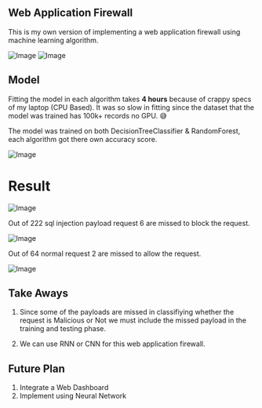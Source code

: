 ## Web Application Firewall
<p>This is my own version of implementing a web application firewall using machine learning algorithm.</p>

![Image](https://github.com/user-attachments/assets/0f4e5ac3-c9bf-4524-ba1c-14a5cb99697f)
![Image](https://github.com/user-attachments/assets/cf4991c8-c930-4cf5-b198-533629cb175f)

## Model
<p>Fitting the model in each algorithm takes <b>4 hours</b> because of crappy specs of my laptop (CPU Based). It was so slow in fitting since the dataset that the model was trained has 100k+ records no GPU. 😅</p>
<p>The model was trained on both DecisionTreeClassifier & RandomForest, each algorithm got there own accuracy score.</p>

![Image](https://github.com/user-attachments/assets/167fe288-6674-47d1-a71e-427b866446e2)


# Result

![Image](https://github.com/user-attachments/assets/1b9ec1fa-a955-4597-b81e-fd03b3857a89)
<p>Out of 222 sql injection payload request 6 are missed to block the request.</p>

![Image](https://github.com/user-attachments/assets/d9e6cd97-8a1b-47e0-894e-986dbc387872)

<p>Out of 64 normal request 2 are missed to allow the request.</p>


![Image](https://github.com/user-attachments/assets/9109e76b-0cee-44c6-b9ac-5c33d53e7e4e)


## Take Aways

1. Since some of the payloads are missed in classifiying whether the request is Malicious or Not we must include the missed payload in the training and testing phase.

2. We can use RNN or CNN for this web application firewall.


## Future Plan


1. Integrate a Web Dashboard
2. Implement using Neural Network

